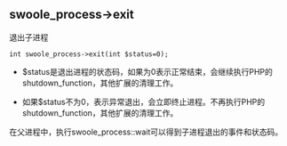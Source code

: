 ## swoole_process->exit
退出子进程

~~~
int swoole_process->exit(int $status=0);
~~~
* $status是退出进程的状态码，如果为0表示正常结束，会继续执行PHP的shutdown_function，其他扩展的清理工作。

* 如果$status不为0，表示异常退出，会立即终止进程。不再执行PHP的shutdown_function，其他扩展的清理工作。

在父进程中，执行swoole_process::wait可以得到子进程退出的事件和状态码。